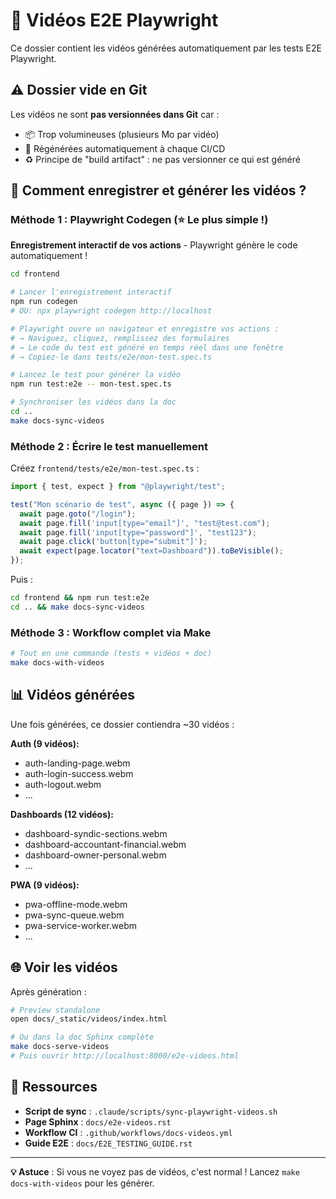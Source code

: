 # 🎥 Vidéos E2E Playwright

Ce dossier contient les vidéos générées automatiquement par les tests E2E Playwright.

## ⚠️ Dossier vide en Git

Les vidéos ne sont **pas versionnées dans Git** car :
- 📦 Trop volumineuses (plusieurs Mo par vidéo)
- 🔄 Régénérées automatiquement à chaque CI/CD
- ♻️ Principe de "build artifact" : ne pas versionner ce qui est généré

## 🚀 Comment enregistrer et générer les vidéos ?

### Méthode 1 : Playwright Codegen (⭐ Le plus simple !)

**Enregistrement interactif de vos actions** - Playwright génère le code automatiquement !

```bash
cd frontend

# Lancer l'enregistrement interactif
npm run codegen
# OU: npx playwright codegen http://localhost

# Playwright ouvre un navigateur et enregistre vos actions :
# → Naviguez, cliquez, remplissez des formulaires
# → Le code du test est généré en temps réel dans une fenêtre
# → Copiez-le dans tests/e2e/mon-test.spec.ts

# Lancez le test pour générer la vidéo
npm run test:e2e -- mon-test.spec.ts

# Synchroniser les vidéos dans la doc
cd ..
make docs-sync-videos
```

### Méthode 2 : Écrire le test manuellement

Créez `frontend/tests/e2e/mon-test.spec.ts` :

```typescript
import { test, expect } from "@playwright/test";

test("Mon scénario de test", async ({ page }) => {
  await page.goto("/login");
  await page.fill('input[type="email"]', "test@test.com");
  await page.fill('input[type="password"]', "test123");
  await page.click('button[type="submit"]');
  await expect(page.locator("text=Dashboard")).toBeVisible();
});
```

Puis :
```bash
cd frontend && npm run test:e2e
cd .. && make docs-sync-videos
```

### Méthode 3 : Workflow complet via Make

```bash
# Tout en une commande (tests + vidéos + doc)
make docs-with-videos
```

## 📊 Vidéos générées

Une fois générées, ce dossier contiendra ~30 vidéos :

**Auth (9 vidéos):**
- auth-landing-page.webm
- auth-login-success.webm
- auth-logout.webm
- ...

**Dashboards (12 vidéos):**
- dashboard-syndic-sections.webm
- dashboard-accountant-financial.webm
- dashboard-owner-personal.webm
- ...

**PWA (9 vidéos):**
- pwa-offline-mode.webm
- pwa-sync-queue.webm
- pwa-service-worker.webm
- ...

## 🌐 Voir les vidéos

Après génération :

```bash
# Preview standalone
open docs/_static/videos/index.html

# Ou dans la doc Sphinx complète
make docs-serve-videos
# Puis ouvrir http://localhost:8000/e2e-videos.html
```

## 🔗 Ressources

- **Script de sync** : `.claude/scripts/sync-playwright-videos.sh`
- **Page Sphinx** : `docs/e2e-videos.rst`
- **Workflow CI** : `.github/workflows/docs-videos.yml`
- **Guide E2E** : `docs/E2E_TESTING_GUIDE.rst`

---

**💡 Astuce** : Si vous ne voyez pas de vidéos, c'est normal ! Lancez `make docs-with-videos` pour les générer.
